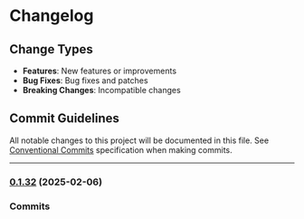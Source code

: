 # Changelog

## Change Types

- **Features**: New features or improvements
- **Bug Fixes**: Bug fixes and patches
- **Breaking Changes**: Incompatible changes

## Commit Guidelines

All notable changes to this project will be documented in this file. See [Conventional Commits](https://www.conventionalcommits.org/) specification when making commits.

---
### [0.1.32](https://github.com/sichang824/RustyTag/compare/0.1.31...0.1.32) (2025-02-06)

### Commits


